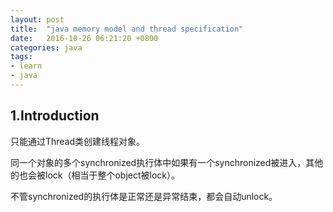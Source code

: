 ```yaml
---
layout: post
title:  "java memory model and thread specification"
date:   2016-10-26 06:21:20 +0800
categories: java
tags:
- learn
- java
---
```


## 1.Introduction

只能通过Thread类创建线程对象。

同一个对象的多个synchronized执行体中如果有一个synchronized被进入，其他的也会被lock（相当于整个object被lock）。

不管synchronized的执行体是正常还是异常结束，都会自动unlock。